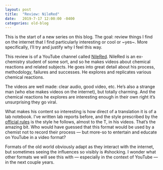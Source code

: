 ```yaml
---
layout: post
title:  "Review: NileRed"
date:   2019-7-17 12:00:00 -0400
categories: old-blog
---
```

This is the start of a new series on this blog. The goal: review things I find on the internet that I find particularly interesting or cool or ~yes~. More specifically, I’ll try and justify why I feel this way. 

This review is of a YouTube channel called [NileRed](https://www.youtube.com/channel/UCFhXFikryT4aFcLkLw2LBLA). NileRed is an ex-chemistry student of some sort, and so he makes videos about chemical reactions and related subjects. He goes into great detail about his process, methodology, failures and successes. He explores and replicates various chemical reactions. 

The videos are well made: clear audio, good video, etc. He’s also a strange man (who else makes videos on the internet), but totally charming. And the chemical reactions he explores are interesting enough in their own right it’s unsurprising they go viral. 

What makes his content so interesting is how direct of a translation it is of a lab notebook. I’ve written lab reports before, and the style prescribed by the [official rules](https://www.training.nih.gov/assets/Lab_Notebook_508_(new).pdf) is the style he follows, almost to the T, in his videos. That’s the amazing bit. Who would have guessed that this format would be used by a chemist not to record their process — but more-so to entertain and educate on YouTube in a video format? 

Formats of the old world obviously adapt as they interact with the internet, but sometimes seeing the influences so visibly is #shocking. I wonder what other formats we will see this with — especially in the context of YouTube — in the next couple years.